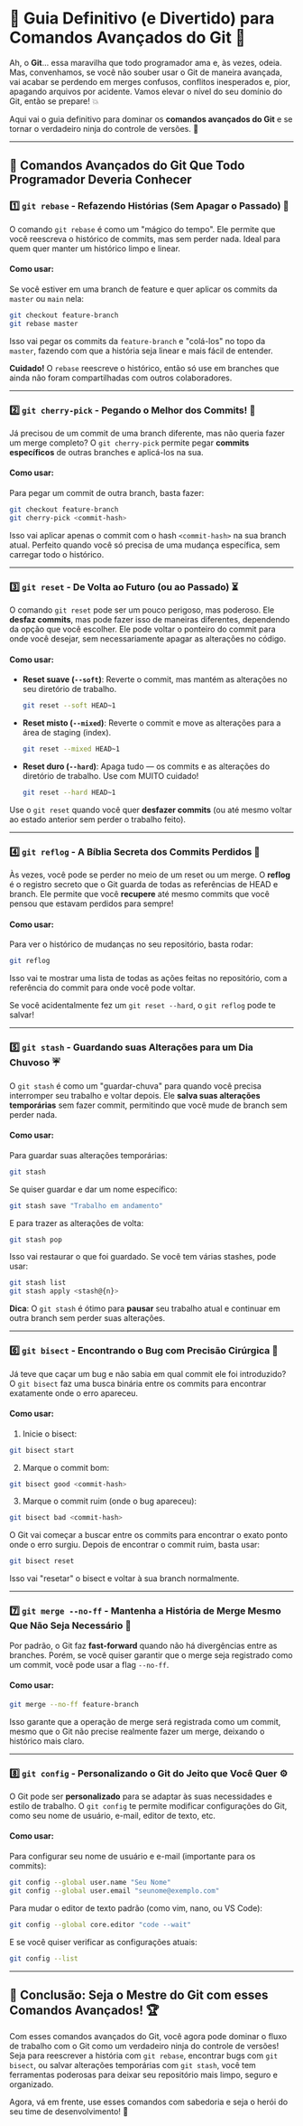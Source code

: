 # 📌 Guia Definitivo (e Divertido) para Comandos Avançados do Git 🚀

Ah, o **Git**... essa maravilha que todo programador ama e, às vezes, odeia. Mas, convenhamos, se você não souber usar o Git de maneira avançada, vai acabar se perdendo em merges confusos, conflitos inesperados e, pior, apagando arquivos por acidente. Vamos elevar o nível do seu domínio do Git, então se prepare! 💥

Aqui vai o guia definitivo para dominar os **comandos avançados do Git** e se tornar o verdadeiro ninja do controle de versões. 👊

---

## 🎯 Comandos Avançados do Git Que Todo Programador Deveria Conhecer

### 1️⃣ **`git rebase` - Refazendo Histórias (Sem Apagar o Passado)** 🔄

O comando `git rebase` é como um "mágico do tempo". Ele permite que você reescreva o histórico de commits, mas sem perder nada. Ideal para quem quer manter um histórico limpo e linear.

#### Como usar:

Se você estiver em uma branch de feature e quer aplicar os commits da `master` ou `main` nela:

```bash
git checkout feature-branch
git rebase master
```

Isso vai pegar os commits da `feature-branch` e "colá-los" no topo da `master`, fazendo com que a história seja linear e mais fácil de entender.

**Cuidado!** O `rebase` reescreve o histórico, então só use em branches que ainda não foram compartilhadas com outros colaboradores.

---

### 2️⃣ **`git cherry-pick` - Pegando o Melhor dos Commits!** 🍒

Já precisou de um commit de uma branch diferente, mas não queria fazer um merge completo? O `git cherry-pick` permite pegar **commits específicos** de outras branches e aplicá-los na sua.

#### Como usar:

Para pegar um commit de outra branch, basta fazer:

```bash
git checkout feature-branch
git cherry-pick <commit-hash>
```

Isso vai aplicar apenas o commit com o hash `<commit-hash>` na sua branch atual. Perfeito quando você só precisa de uma mudança específica, sem carregar todo o histórico.

---

### 3️⃣ **`git reset` - De Volta ao Futuro (ou ao Passado)** ⏳

O comando `git reset` pode ser um pouco perigoso, mas poderoso. Ele **desfaz commits**, mas pode fazer isso de maneiras diferentes, dependendo da opção que você escolher. Ele pode voltar o ponteiro do commit para onde você desejar, sem necessariamente apagar as alterações no código.

#### Como usar:

- **Reset suave (`--soft`)**: Reverte o commit, mas mantém as alterações no seu diretório de trabalho.
  
  ```bash
  git reset --soft HEAD~1
  ```

- **Reset misto (`--mixed`)**: Reverte o commit e move as alterações para a área de staging (index).

  ```bash
  git reset --mixed HEAD~1
  ```

- **Reset duro (`--hard`)**: Apaga tudo — os commits e as alterações do diretório de trabalho. Use com MUITO cuidado!

  ```bash
  git reset --hard HEAD~1
  ```

Use o `git reset` quando você quer **desfazer commits** (ou até mesmo voltar ao estado anterior sem perder o trabalho feito).

---

### 4️⃣ **`git reflog` - A Bíblia Secreta dos Commits Perdidos** 📜

Às vezes, você pode se perder no meio de um reset ou um merge. O **reflog** é o registro secreto que o Git guarda de todas as referências de HEAD e branch. Ele permite que você **recupere** até mesmo commits que você pensou que estavam perdidos para sempre!

#### Como usar:

Para ver o histórico de mudanças no seu repositório, basta rodar:

```bash
git reflog
```

Isso vai te mostrar uma lista de todas as ações feitas no repositório, com a referência do commit para onde você pode voltar.

Se você acidentalmente fez um `git reset --hard`, o `git reflog` pode te salvar!

---

### 5️⃣ **`git stash` - Guardando suas Alterações para um Dia Chuvoso** ☔

O `git stash` é como um "guardar-chuva" para quando você precisa interromper seu trabalho e voltar depois. Ele **salva suas alterações temporárias** sem fazer commit, permitindo que você mude de branch sem perder nada.

#### Como usar:

Para guardar suas alterações temporárias:

```bash
git stash
```

Se quiser guardar e dar um nome específico:

```bash
git stash save "Trabalho em andamento"
```

E para trazer as alterações de volta:

```bash
git stash pop
```

Isso vai restaurar o que foi guardado. Se você tem várias stashes, pode usar:

```bash
git stash list
git stash apply <stash@{n}>
```

**Dica**: O `git stash` é ótimo para **pausar** seu trabalho atual e continuar em outra branch sem perder suas alterações.

---

### 6️⃣ **`git bisect` - Encontrando o Bug com Precisão Cirúrgica** 🐞

Já teve que caçar um bug e não sabia em qual commit ele foi introduzido? O `git bisect` faz uma busca binária entre os commits para encontrar exatamente onde o erro apareceu.

#### Como usar:

1. Inicie o bisect:

```bash
git bisect start
```

2. Marque o commit bom:

```bash
git bisect good <commit-hash>
```

3. Marque o commit ruim (onde o bug apareceu):

```bash
git bisect bad <commit-hash>
```

O Git vai começar a buscar entre os commits para encontrar o exato ponto onde o erro surgiu. Depois de encontrar o commit ruim, basta usar:

```bash
git bisect reset
```

Isso vai "resetar" o bisect e voltar à sua branch normalmente.

---

### 7️⃣ **`git merge --no-ff` - Mantenha a História de Merge Mesmo Que Não Seja Necessário** 🔄

Por padrão, o Git faz **fast-forward** quando não há divergências entre as branches. Porém, se você quiser garantir que o merge seja registrado como um commit, você pode usar a flag `--no-ff`.

#### Como usar:

```bash
git merge --no-ff feature-branch
```

Isso garante que a operação de merge será registrada como um commit, mesmo que o Git não precise realmente fazer um merge, deixando o histórico mais claro.

---

### 8️⃣ **`git config` - Personalizando o Git do Jeito que Você Quer** ⚙️

O Git pode ser **personalizado** para se adaptar às suas necessidades e estilo de trabalho. O `git config` te permite modificar configurações do Git, como seu nome de usuário, e-mail, editor de texto, etc.

#### Como usar:

Para configurar seu nome de usuário e e-mail (importante para os commits):

```bash
git config --global user.name "Seu Nome"
git config --global user.email "seunome@exemplo.com"
```

Para mudar o editor de texto padrão (como vim, nano, ou VS Code):

```bash
git config --global core.editor "code --wait"
```

E se você quiser verificar as configurações atuais:

```bash
git config --list
```

---

## 🎉 Conclusão: Seja o Mestre do Git com esses Comandos Avançados! 🏆

Com esses comandos avançados do Git, você agora pode dominar o fluxo de trabalho com o Git como um verdadeiro ninja do controle de versões! Seja para reescrever a história com `git rebase`, encontrar bugs com `git bisect`, ou salvar alterações temporárias com `git stash`, você tem ferramentas poderosas para deixar seu repositório mais limpo, seguro e organizado.

Agora, vá em frente, use esses comandos com sabedoria e seja o herói do seu time de desenvolvimento! 🚀